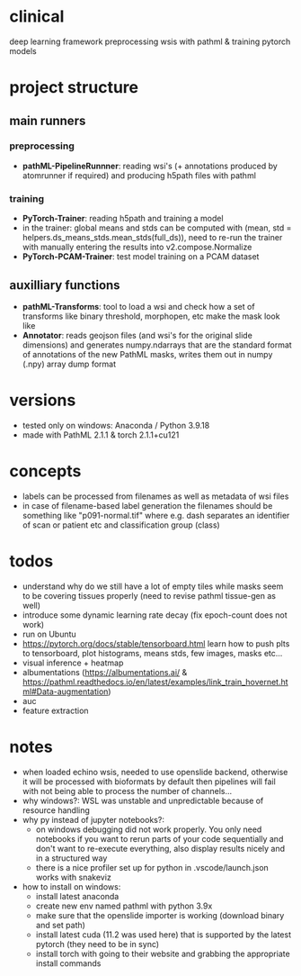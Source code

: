 # clinical

deep learning framework preprocessing wsis with pathml &amp; training pytorch models

# project structure

## main runners

### preprocessing 

- **pathML-PipelineRunnner**: reading wsi's (+ annotations produced by atomrunner if required) and producing h5path files with pathml

### training

- **PyTorch-Trainer**: reading h5path and training a model
- in the trainer: global means and stds can be computed with (mean, std = helpers.ds_means_stds.mean_stds(full_ds)), need to re-run the trainer with manually entering the results into v2.compose.Normalize
- **PyTorch-PCAM-Trainer**: test model training on a PCAM dataset

## auxilliary functions

- **pathML-Transforms**: tool to load a wsi and check how a set of transforms like binary threshold, morphopen, etc make the mask look like 
- **Annotator**: reads geojson files (and wsi's for the original slide dimensions) and generates numpy.ndarrays that are the standard format of annotations of the new PathML masks, writes them out in numpy (.npy) array dump format

# versions

- tested only on windows: Anaconda / Python 3.9.18
- made with PathML 2.1.1 & torch 2.1.1+cu121

# concepts

- labels can be processed from filenames as well as metadata of wsi files
- in case of filename-based label generation the filenames should be something like "p091-normal.tif" where e.g. dash separates an identifier of scan or patient etc and classification group (class)

# todos

- understand why do we still have a lot of empty tiles while masks seem to be covering tissues properly (need to revise pathml tissue-gen as well)
- introduce some dynamic learning rate decay (fix epoch-count does not work)
- run on Ubuntu
- https://pytorch.org/docs/stable/tensorboard.html learn how to push plts to tensorboard, plot histograms, means stds, few images, masks etc...
- visual inference + heatmap
- albumentations (https://albumentations.ai/ & https://pathml.readthedocs.io/en/latest/examples/link_train_hovernet.html#Data-augmentation)
- auc
- feature extraction

# notes

- when loaded echino wsis, needed to use openslide backend, otherwise it will be processed with bioformats by default then pipelines will fail with not being able to process the number of channels...
- why windows?: WSL was unstable and unpredictable because of resource handling
- why py instead of jupyter notebooks?: 
    - on windows debugging did not work properly. You only need notebooks if you want to rerun parts of your code sequentially and don't want to re-execute everything, also display results nicely and in a structured way
    - there is a nice profiler set up for python in .vscode/launch.json works with snakeviz
- how to install on windows: 
    - install latest anaconda
    - create new env named pathml with python 3.9x
    - make sure that the openslide importer is working (download binary and set path)
    - install latest cuda (11.2 was used here) that is supported by the latest pytorch (they need to be in sync)
    - install torch with going to their website and grabbing the appropriate install commands

